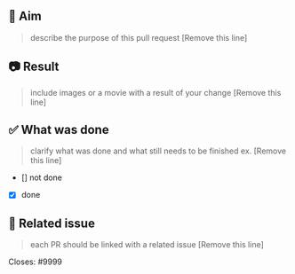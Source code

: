 ## 🎯 Aim

> describe the purpose of this pull request [Remove this line]

## 📷 Result

> include images or a movie with a result of your change [Remove this line]

## ✅ What was done

> clarify what was done and what still needs to be finished ex. [Remove this line]

- [] not done
- [X] done

## 🔗 Related issue

> each PR should be linked with a related issue [Remove this line]

Closes: #9999

